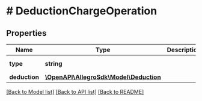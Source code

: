 # # DeductionChargeOperation

## Properties

Name | Type | Description | Notes
------------ | ------------- | ------------- | -------------
**type** | **string** |  | [default to 'DEDUCTION_CHARGE']
**deduction** | [**\OpenAPI\AllegroSdk\Model\Deduction**](Deduction.md) |  |

[[Back to Model list]](../../README.md#models) [[Back to API list]](../../README.md#endpoints) [[Back to README]](../../README.md)
